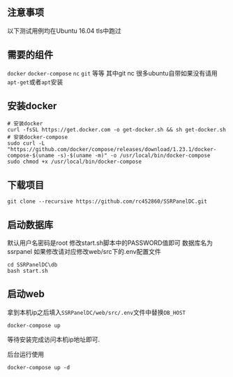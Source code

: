## 注意事项
以下测试用例均在Ubuntu 16.04 tls中跑过

## 需要的组件
`docker` `docker-compose` `nc` `git` 等等 其中git nc 很多ubuntu自带如果没有请用`apt-get`或者`apt`安装

## 安装docker
```
# 安装docker
curl -fsSL https://get.docker.com -o get-docker.sh && sh get-docker.sh
# 安装docker-compose
sudo curl -L "https://github.com/docker/compose/releases/download/1.23.1/docker-compose-$(uname -s)-$(uname -m)" -o /usr/local/bin/docker-compose
sudo chmod +x /usr/local/bin/docker-compose
```

## 下载项目
```
git clone --recursive https://github.com/rc452860/SSRPanelDC.git
```

## 启动数据库
默认用户名密码是root 修改start.sh脚本中的PASSWORD值即可 数据库名为ssrpanel 如果修改请对应修改web/src下的.env配置文件
```
cd SSRPanelDC\db
bash start.sh
```


## 启动web
拿到本机ip之后填入`SSRPanelDC/web/src/.env`文件中替换`DB_HOST`
```
docker-compose up
```

等待安装完成访问本机ip地址即可.

后台运行使用
```
docker-compose up -d
```
